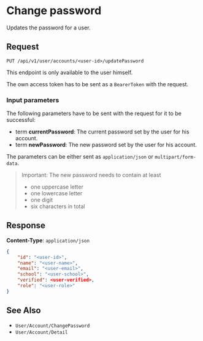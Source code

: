 # Change password

Updates the password for a user.

## Request

    PUT /api/v1/user/accounts/<user-id>/updatePassword

This endpoint is only available to the user himself.

The own access token has to be sent as a `BearerToken` with the request.

### Input parameters

The following parameters have to be sent with the request for it to be successful:

- term **currentPassword**: The current password set by the user for his account. 
- term **newPassword**: The new password set by the user for his account.

The parameters can be either sent as `application/json` or `multipart/form-data`.

> Important: The new password needs to contain at least
>
> * one uppercase letter
> * one lowercase letter
> * one digit
> * six characters in total

## Response

**Content-Type**: `application/json`

```json
{
    "id": "<user-id>",
    "name": "<user-name>",
    "email": "<user-email>",
    "school": "<user-school>",
    "verified": <user-verified>,
    "role": "<user-role>"
}
```

## See Also

* ``User/Account/ChangePassword``
* ``User/Account/Detail``
